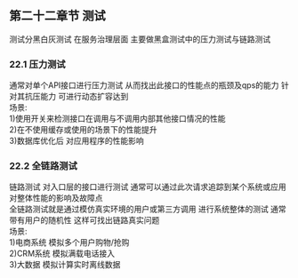 ## 第二十二章节 测试
测试分黑白灰测试 在服务治理层面 主要做黑盒测试中的压力测试与链路测试
### 22.1 压力测试
通常对单个API接口进行压力测试 从而找出此接口的性能点的瓶颈及qps的能力 针对其抗压能力 可进行动态扩容达到  
场景:  
1)使用开关来检测接口在调用与不调用内部其他接口情况的性能  
2)在不使用缓存或使用的场景下的性能提升  
3)数据库优化后 对应用程序的性能影响  

### 22.2 全链路测试
链路测试 对入口层的接口进行测试 通常可以通过此次请求追踪到某个系统或应用对整体性能的影响及故障点  
全链路测试就是通过模仿真实环境的用户或第三方调用 进行系统整体的测试 通常带有用户的随机性 这样可找出链路真实问题  
场景:  
1)电商系统 模拟多个用户购物/抢购  
2)CRM系统 模拟满载电话接入  
3)大数据 模拟计算实时离线数据  